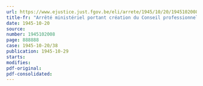 ```yaml
---
url: https://www.ejustice.just.fgov.be/eli/arrete/1945/10/20/1945102008/justel
title-fr: "Arrêté ministériel portant création du Conseil professionnel du Commerce de la Quincaillerie et des Articles de Ménage"
date: 1945-10-20
source:
number: 1945102008
page: 888888
case: 1945-10-20/38
publication: 1945-10-29
starts:
modifies:
pdf-original:
pdf-consolidated:
---
```


